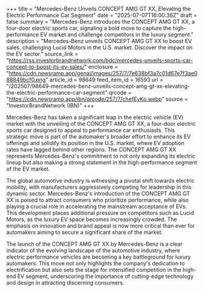 +++
title = "Mercedes-Benz Unveils CONCEPT AMG GT XX, Elevating the Electric Performance Car Segment"
date = "2025-07-07T16:00:36Z"
draft = false
summary = "Mercedes-Benz introduces the CONCEPT AMG GT XX, a four-door electric sports car, signaling a bold move to capture the high-performance EV market and challenge competitors in the luxury segment."
description = "Mercedes-Benz unveils CONCEPT AMG GT XX to boost EV sales, challenging Lucid Motors in the U.S. market. Discover the impact on the EV sector."
source_link = "https://rss.investorbrandnetwork.com/bdc/mercedes-unveils-sports-car-concept-to-boost-its-ev-sales/"
enclosure = "https://cdn.newsramp.app/genai/images/257/7/7e638bf3a7c01d67e7f3ae088849bcf0.png"
article_id = 98649
feed_item_id = 16593
url = "/202507/98649-mercedes-benz-unveils-concept-amg-gt-xx-elevating-the-electric-performance-car-segment"
qrcode = "https://cdn.newsramp.app/ibn/qrcode/257/7/chefEyKo.webp"
source = "InvestorBrandNetwork (IBN)"
+++

<p>Mercedes-Benz has taken a significant leap in the electric vehicle (EV) market with the unveiling of the CONCEPT AMG GT XX, a four-door electric sports car designed to appeal to performance car enthusiasts. This strategic move is part of the automaker's broader effort to enhance its EV offerings and solidify its position in the U.S. market, where EV adoption rates have lagged behind other regions. The CONCEPT AMG GT XX represents Mercedes-Benz's commitment to not only expanding its electric lineup but also making a strong statement in the high-performance segment of the EV market.</p><p>The global automotive industry is witnessing a pivotal shift towards electric mobility, with manufacturers aggressively competing for leadership in this dynamic sector. Mercedes-Benz's introduction of the CONCEPT AMG GT XX is poised to attract consumers who prioritize performance, while also playing a crucial role in accelerating the mainstream acceptance of EVs. This development places additional pressure on competitors such as Lucid Motors, as the luxury EV space becomes increasingly crowded. The emphasis on innovation and brand appeal is now more critical than ever for automakers aiming to secure a significant share of the market.</p><p>The launch of the CONCEPT AMG GT XX by Mercedes-Benz is a clear indicator of the evolving landscape of the automotive industry, where electric performance vehicles are becoming a key battleground for luxury automakers. This move not only highlights the company's dedication to electrification but also sets the stage for intensified competition in the high-end EV segment, underscoring the importance of cutting-edge technology and design in attracting discerning consumers.</p>